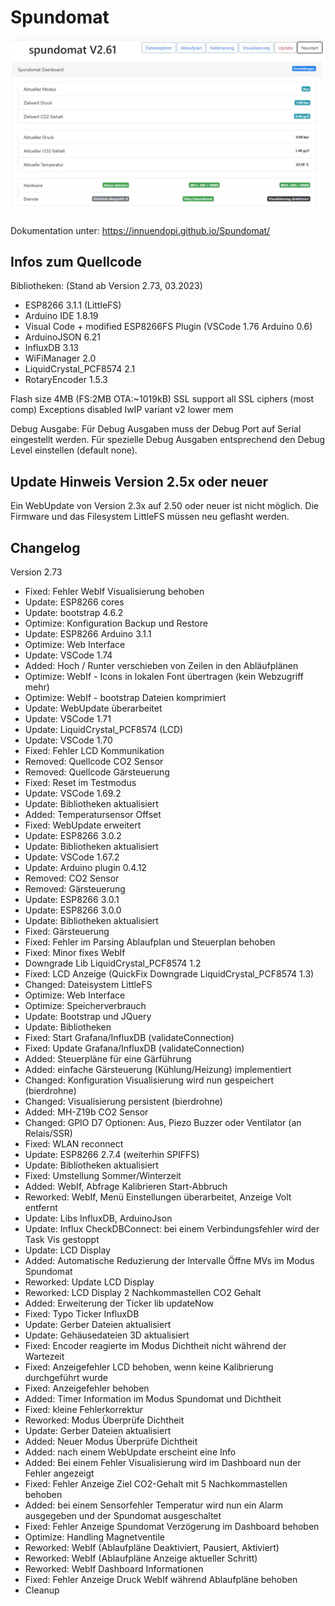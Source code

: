 # Spundomat

![ov1](/Info/Spundomat01.jpg)

Dokumentation unter: <https://innuendopi.github.io/Spundomat/>

## Infos zum Quellcode

Bibliotheken: (Stand ab Version 2.73, 03.2023)

- ESP8266 3.1.1 (LittleFS)
- Arduino IDE 1.8.19
- Visual Code + modified ESP8266FS Plugin (VSCode 1.76 Arduino 0.6)
- ArduinoJSON 6.21
- InfluxDB 3.13
- WiFiManager 2.0
- LiquidCrystal_PCF8574 2.1
- RotaryEncoder 1.5.3

Flash size 4MB (FS:2MB OTA:~1019kB)
SSL support all SSL ciphers (most comp)
Exceptions disabled
IwIP variant v2 lower mem

Debug Ausgabe:
Für Debug Ausgaben muss der Debug Port auf Serial eingestellt werden. Für spezielle Debug Ausgaben entsprechend den Debug Level einstellen (default none).

## Update Hinweis Version 2.5x oder neuer

Ein WebUpdate von Version 2.3x auf 2.50 oder neuer ist nicht möglich. Die Firmware und das Filesystem LittleFS müssen neu geflasht werden.

## Changelog

Version 2.73

- Fixed:    Fehler WebIf Visualisierung behoben
- Update:   ESP8266 cores
- Update:   bootstrap 4.6.2
- Optimize: Konfiguration Backup und Restore
- Update:   ESP8266 Arduino 3.1.1
- Optimize: Web Interface
- Update:   VSCode 1.74
- Added:    Hoch / Runter verschieben von Zeilen in den Abläufplänen
- Optimize: WebIf - Icons in lokalen Font übertragen (kein Webzugriff mehr)
- Optimize: WebIf - bootstrap Dateien komprimiert
- Update:   WebUpdate überarbeitet
- Update:   VSCode 1.71
- Update:   LiquidCrystal_PCF8574 (LCD)
- Update:   VSCode 1.70
- Fixed:    Fehler LCD Kommunikation
- Removed:  Quellcode CO2 Sensor
- Removed:  Quellcode Gärsteuerung
- Fixed:    Reset im Testmodus
- Update:   VSCode 1.69.2
- Update:   Bibliotheken aktualisiert
- Added:    Temperatursensor Offset
- Fixed:    WebUpdate erweitert
- Update:   ESP8266 3.0.2
- Update:   Bibliotheken aktualisiert
- Update:   VSCode 1.67.2
- Update:   Arduino plugin 0.4.12
- Removed:  CO2 Sensor
- Removed:  Gärsteuerung
- Update:   ESP8266 3.0.1
- Update:   ESP8266 3.0.0
- Update:   Bibliotheken aktualisiert
- Fixed:    Gärsteuerung
- Fixed:    Fehler im Parsing Ablaufplan und Steuerplan behoben
- Fixed:    Minor fixes WebIf
- Downgrade Lib LiquidCrystal_PCF8574 1.2
- Fixed:    LCD Anzeige (QuickFix Downgrade LiquidCrystal_PCF8574 1.3)
- Changed:  Dateisystem LittleFS
- Optimize: Web Interface
- Optimize: Speicherverbrauch
- Update:   Bootstrap und JQuery
- Update:   Bibliotheken
- Fixed:    Start Grafana/InfluxDB (validateConnection)
- Fixed:    Update Grafana/InfluxDB (validateConnection)
- Added:    Steuerpläne für eine Gärführung
- Added:    einfache Gärsteuerung (Kühlung/Heizung) implementiert
- Changed:  Konfiguration Visualisierung wird nun gespeichert (bierdrohne)
- Changed:  Visualisierung persistent (bierdrohne)
- Added:    MH-Z19b CO2 Sensor
- Changed:  GPIO D7 Optionen: Aus, Piezo Buzzer oder Ventilator (an Relais/SSR)
- Fixed:    WLAN reconnect
- Update:   ESP8266 2.7.4 (weiterhin SPIFFS)
- Update:   Bibliotheken aktualisiert
- Fixed:    Umstellung Sommer/Winterzeit
- Added:    WebIf, Abfrage Kalibrieren Start-Abbruch
- Reworked: WebIf, Menü Einstellungen überarbeitet, Anzeige Volt entfernt
- Update:   Libs InfluxDB, ArduinoJson
- Update:   Influx CheckDBConnect: bei einem Verbindungsfehler wird der Task Vis gestoppt
- Update:   LCD Display
- Added:    Automatische Reduzierung der Intervalle Öffne MVs im Modus Spundomat
- Reworked: Update LCD Display
- Reworked: LCD Display 2 Nachkommastellen CO2 Gehalt
- Added:    Erweiterung der Ticker lib updateNow
- Fixed:    Typo Ticker InfluxDB
- Update:   Gerber Dateien aktualisiert
- Update:   Gehäusedateien 3D aktualisiert
- Fixed:    Encoder reagierte im Modus Dichtheit nicht während der Wartezeit
- Fixed:    Anzeigefehler LCD behoben, wenn keine Kalibrierung durchgeführt wurde
- Fixed:    Anzeigefehler behoben
- Added:    Timer Information im Modus Spundomat und Dichtheit
- Fixed:    kleine Fehlerkorrektur
- Reworked: Modus Überprüfe Dichtheit
- Update:   Gerber Dateien aktualisiert
- Added:    Neuer Modus Überprüfe Dichtheit
- Added:    nach einem WebUpdate erscheint eine Info
- Added:    Bei einem Fehler Visualisierung wird im Dashboard nun der Fehler angezeigt
- Fixed:    Fehler Anzeige Ziel CO2-Gehalt mit 5 Nachkommastellen behoben
- Added:    bei einem Sensorfehler Temperatur wird nun ein Alarm ausgegeben und der Spundomat ausgeschaltet
- Fixed:    Fehler Anzeige Spundomat Verzögerung im Dashboard behoben
- Optimize:  Handling Magnetventile
- Reworked: WebIf (Ablaufpläne Deaktiviert, Pausiert, Aktiviert)
- Reworked: WebIf (Ablaufpläne Anzeige aktueller Schritt)
- Reworked: WebIf Dashboard Informationen
- Fixed:    Fehler Anzeige Druck WebIf während Ablaufpläne behoben
- Cleanup
